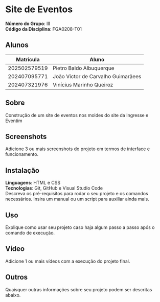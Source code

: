  # Site de Eventos

**Número do Grupo**: III <br>
**Código da Disciplina**: FGA0208-T01<br>

## Alunos
|Matrícula | Aluno |
| -- | -- |
| 202502579519  | Pietro Baldo Albuquerque  |
| 202407095771  |  João Victor de Carvalho Guimarãees |
| 202407321976 |  Vinícius Marinho Queiroz |

## Sobre 
Construção de um site de eventos nos moldes do site da Ingresse e Eventim 

## Screenshots
Adicione 3 ou mais screenshots do projeto em termos de interface e funcionamento.

## Instalação 
**Linguagens**: HTML e CSS<br>
**Tecnologias**: Git, GitHub e Visual Studio Code<br>
Descreva os pré-requisitos para rodar o seu projeto e os comandos necessários.
Insira um manual ou um script para auxiliar ainda mais.

## Uso 
Explique como usar seu projeto caso haja algum passo a passo após o comando de execução.

## Vídeo
Adicione 1 ou mais vídeos com a execução do projeto final.

## Outros 
Quaisquer outras informações sobre seu projeto podem ser descritas abaixo.
